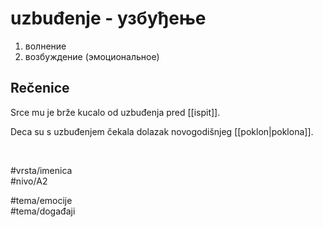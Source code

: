 # uzbuđenje - узбуђење

1. волнение  
2. возбуждение (эмоциональное)  

## Rečenice

Srce mu je brže kucalo od uzbuđenja pred [[ispit]].  

Deca su s uzbuđenjem čekala dolazak novogodišnjeg [[poklon|poklona]].  

<br>

#vrsta/imenica  
#nivo/A2  

#tema/emocije  
#tema/događaji  
